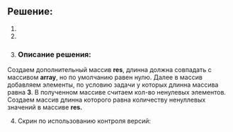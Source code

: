 ## Решение: ##

1. 
2. 
3. ### Описание решения: ###
Создаем дополнительный массив **res**, длинна должна совпадать с массивом **array**, но по умолчанию равен нулю. Далее в массив добавляем элементы, по условию задачи у которых длинна массива равна **3**. В полученном массиве считаем кол-во ненулевых элементов. Создаем массив длинна которого равна количеству ненуллевых значений в массиве **res.**

4. Cкрин по использованию контроля версий:
